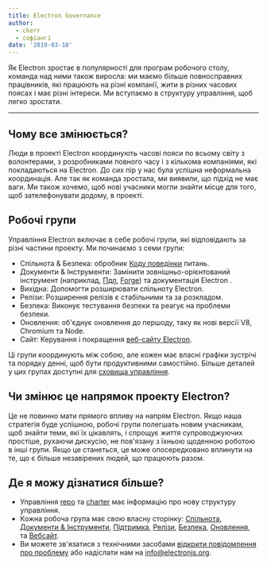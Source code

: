 ```yaml
---
title: Electron Governance
author:
  - ckerr
  - софіангі
date: '2019-03-18'
---
```


Як Electron зростає в популярності для програм робочого столу, команда над ними також виросла: ми маємо більше повносправних працівників, які працюють на різні компанії, жити в різних часових поясах і має різні інтереси. Ми вступаємо в структуру управління, щоб легко зростати.

---

## Чому все змінюється?

Люди в проекті Electron координують часові пояси по всьому світу з волонтерами, з розробниками повного часу і з кількома компаніями, які покладаються на Electron. До сих пір у нас була успішна неформальна координація. Але так як команда зростала, ми виявили, що підхід не має ваги. Ми також хочемо, щоб нові учасники могли знайти місце для того, щоб зателефонувати додому, в проекті.

## Робочі групи

Управління Electron включає в себе робочі групи, які відповідають за різні частини проекту. Ми починаємо з семи групи:
 * Спільнота & Безпека: обробник [Коду поведінки](https://github.com/electron/governance/blob/master/CODE_OF_CONDUCT.md) питань.
 * Документи & Інструменти: Замінити зовнішньо-орієнтований інструмент (наприклад, [Пдл](https://electronjs.org/fiddle), [Forge](https://electronforge.io/)) та документація Electron [](https://electronjs.org/docs).
 * Вихідна: Допомогти розширювати спільноту Electron.
 * Релізи: Розширення релізів є стабільними та за розкладом.
 * Безпека: Виконує тестування безпеки та реагує на проблеми безпеки.
 * Оновлення: об'єднує оновлення до першоду, таку як нові версії V8, Chromium та Node.
 * Сайт: Керування і покращення [веб-сайту Electron](https://electronjs.org/).

Ці групи координують між собою, але кожен має власні графіки зустрічі та порядку денні, щоб бути продуктивними самостійно. Більше деталей у цих групах доступні для [сховища управління](https://github.com/electron/governance/blob/master/README.md).

## Чи змінює це напрямок проекту Electron?

Це не повинно мати прямого впливу на напрям Electron. Якщо наша стратегія буде успішною, робочі групи полегшать новим учасникам, щоб знайти теми, які їх цікавлять, і спрощує життя супроводжуючих простіше, рухаючи дискусію, не пов'язану з їхньою щоденною роботою в інші групи. Якщо це станеться, це може опосередковано вплинути на те, що є більше незавірених людей, що працюють разом.

## Де я можу дізнатися більше?

 * Управління [repo](https://github.com/electron/governance/) та [charter](https://github.com/electron/governance/tree/master/charter) має інформацію про нову структуру управління.
 * Кожна робоча група має свою власну сторінку: [Спільнота](https://github.com/electron/governance/tree/master/wg-community-safety), [Документи & Інструменти](https://github.com/electron/governance/tree/master/wg-docs-tools), [Підтримка](https://github.com/electron/governance/tree/master/wg-outreach), [Релізи](https://github.com/electron/governance/tree/master/wg-releases), [Безпека](https://github.com/electron/governance/tree/master/wg-security), [Оновлення](https://github.com/electron/governance/tree/master/wg-upgrades), та [Вебсайт](https://github.com/electron/governance/tree/master/wg-website).
 * Ви можете зв'язатися з технічними засобами [відкрити повідомлення про проблему](https://github.com/electron/governance/issues) або надіслати нам на [info@electronjs.org](mailto:info@electronjs.org).
